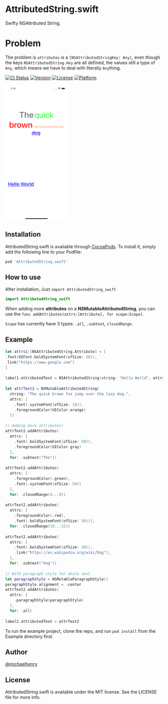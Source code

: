 # AttributedString.swift

Swifty NSAttributed String.


# Problem
The problem is `attributes` is a `[NSAttributedStringKey: Any]`,  even though the keys  `NSAttributedString.Key` are all defined,  the values still a type of `Any`, which means we have to deal with literally `Any`thing. 

[![CI Status](https://img.shields.io/travis/michaelhenry/AttributedString.swift.svg?style=flat)](https://travis-ci.org/michaelhenry/AttributedString.swift)
[![Version](https://img.shields.io/cocoapods/v/AttributedString.swift.svg?style=flat)](https://cocoapods.org/pods/AttributedString.swift)
[![License](https://img.shields.io/cocoapods/l/AttributedString.swift.svg?style=flat)](https://cocoapods.org/pods/AttributedString.swift)
[![Platform](https://img.shields.io/cocoapods/p/AttributedString.swift.svg?style=flat)](https://cocoapods.org/pods/AttributedString.swift)

![Screenshot](images/screenshot.png)


## Installation

AttributedString.swift is available through [CocoaPods](https://cocoapods.org). To install
it, simply add the following line to your Podfile:

```ruby
pod 'AttributedString.swift'
```

## How to use
After installation, Just  `import AttributedString_swift`

```swift
import AttributedString_swift
```

When adding more **attributes** on a **NSMutableAttributedString**, you can use the `func addAttributes(attrs:[Attribute], for scope:Scope)`.

`Scope` has currently have 3 types: `.all`, `.subtext`, `closedRange`. 

## Example

```swift
let attrs1:[NSAttributedString.Attribute] = [
.font(UIFont.boldSystemFont(ofSize: 30)),
.link("https://www.google.com")
]

label1.attributedText = NSAttributedString(string: "Hello World", attrs:attrs1)

let attrText2 = NSMutableAttributedString(
  string: "The quick brown fox jump over the lazy dog.",
  attrs: [
    .font(.systemFont(ofSize: 18)),
    .foregroundColor(UIColor.orange)
  ])

// Adding more attributes!
attrText2.addAttributes(
  attrs: [
    .font(.boldSystemFont(ofSize: 50)),
    .foregroundColor(UIColor.gray)
  ],
  for: .subtext("The"))

attrText2.addAttributes(
  attrs: [
    .foregroundColor(.green),
    .font(.systemFont(ofSize: 50))
  ],
  for: .closedRange(4...8))

attrText2.addAttributes(
  attrs: [
    .foregroundColor(.red),
    .font(.boldSystemFont(ofSize: 50))],
  for: .closedRange(10...15))

attrText2.addAttributes(
  attrs: [
    .font(.boldSystemFont(ofSize: 30)),
    .link("https://en.wikipedia.org/wiki/Dog"),
  ],
  for: .subtext("dog"))

// With paragraph style for whole text
let paragraphStyle = NSMutableParagraphStyle()
paragraphStyle.alignment = .center
attrText2.addAttributes(
  attrs: [
    .paragraphStyle(paragraphStyle)
  ],
  for: .all)

label2.attributedText = attrText2
```

To run the example project, clone the repo, and run `pod install` from the Example directory first.


## Author

[@michaelhenry](https://github.com/michaelhenry)

## License

AttributedString.swift is available under the MIT license. See the LICENSE file for more info.
